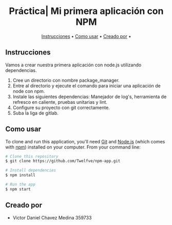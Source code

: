 
<h1 align="center">
  <br>
  Práctica| Mi primera aplicación con NPM
  <br>
</h1>

<p align="center">
  <a href="#instrucciones">Instrucciones</a> •
  <a href="#como-usar">Como usar</a> •
  <a href="#creado-por">Creado por</a> •
</p>

## Instrucciones

Vamos a crear nuestra primera aplicación con node.js utilizando dependencias.
1) Cree un directorio con nombre package_manager.
2) Entre al directorio y ejecute el comando para iniciar una aplicación de node con npm.
3) Instale las siguientes dependencias: Manejador de log's, herramienta de refresco en caliente, pruebas unitarias y lint.
4) Configure su proyecto con git correctamente.
5) Suba la liga de gitlab.

## Como usar

To clone and run this application, you'll need [Git](https://git-scm.com) and [Node.js](https://nodejs.org/en/download/) (which comes with [npm](http://npmjs.com)) installed on your computer. From your command line:

```bash
# Clone this repository
$ git clone https://github.com/Twelfve/npm-app.git

# Install dependencies
$ npm install

# Run the app
$ npm start
```

## Creado por

- Victor Daniel Chavez Medina 359733
